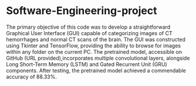 # Software-Engineering-project
The primary objective of this code was to develop a straightforward Graphical User Interface (GUI) capable of categorizing images of CT hemorrhages and normal CT scans of the brain. The GUI was constructed using Tkinter and TensorFlow, providing the ability to browse for images within any folder on the current PC. The pretrained model, accessible on GitHub (URL provided),incorporates multiple convolutional layers, alongside Long Short-Term Memory (LSTM) and Gated Recurrent Unit (GRU) components. After testing, the pretrained model achieved a commendable accuracy of 88.33%. 
